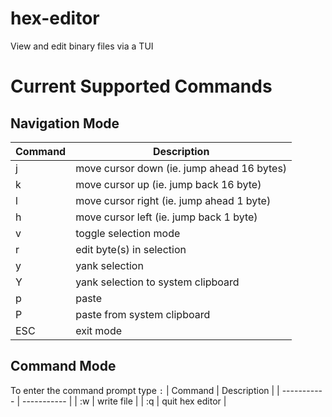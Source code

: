 # hex-editor
View and edit binary files via a TUI

# Current Supported Commands
## Navigation Mode
| Command | Description |
| ----------- | ----------- |
| j | move cursor down (ie. jump ahead 16 bytes) |
| k | move cursor up (ie. jump back 16 byte) |
| l | move cursor right (ie. jump ahead 1 byte) |
| h | move cursor left (ie. jump back 1 byte) |
| v | toggle selection mode |
| r | edit byte(s) in selection |
| y | yank selection |
| Y | yank selection to system clipboard |
| p | paste |
| P | paste from system clipboard |
| ESC | exit mode |

## Command Mode
To enter the command prompt type `:`
| Command | Description |
| ----------- | ----------- |
| :w | write file |
| :q | quit hex editor |
